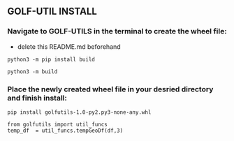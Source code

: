 ## **GOLF-UTIL INSTALL**

### Navigate to GOLF-UTILS in the terminal to create the wheel file:
- delete this README.md beforehand
```console
python3 -m pip install build
```

```console
python3 -m build
```

### Place the newly created wheel file in your desried directory and finish install:
```console
pip install golfutils-1.0-py2.py3-none-any.whl
```

```console
from golfutils import util_funcs
temp_df  = util_funcs.tempGeoDf(df,3)
```
